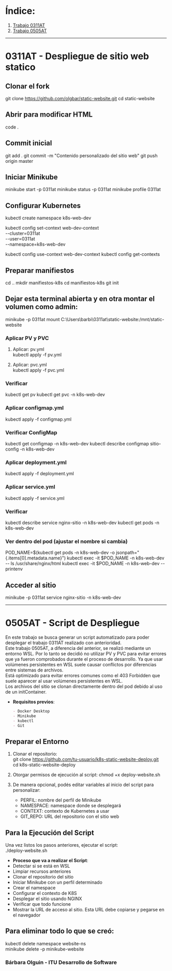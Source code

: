 # Índice:  
1. [Trabajo 0311AT](#0311at---despliegue-de-sitio-web-statico)
2. [Trabajo 0505AT](#0505at---script-de-despliegue)

***

# 0311AT - Despliegue de sitio web statico

## Clonar el fork
git clone https://github.com/olgbar/static-website.git
cd static-website

## Abrir para modificar HTML
code .

## Commit inicial
git add .
git commit -m "Contenido personalizado del sitio web"
git push origin master

## Iniciar Minikube
minikube start -p 0311at
minikube status -p 0311at
minikube profile 0311at

## Configurar Kubernetes
kubectl create namespace k8s-web-dev

kubectl config set-context web-dev-context \
  --cluster=0311at \
  --user=0311at \
  --namespace=k8s-web-dev

kubectl config use-context web-dev-context
kubectl config get-contexts

## Preparar manifiestos
cd ..
mkdir manifiestos-k8s
cd manifiestos-k8s
git init

## Dejar esta terminal abierta y en otra montar el volumen como admin:
minikube -p 0311at mount C:\Users\barbi\0311at\static-website:/mnt/static-website

### Aplicar PV y PVC  
1. Aplicar: pv.yml  
kubectl apply -f pv.yml

2. Aplicar: pvc.yml  
kubectl apply -f pvc.yml

### Verificar  

kubectl get pv
kubectl get pvc -n k8s-web-dev

### Aplicar configmap.yml

kubectl apply -f configmap.yml  

### Verificar ConfigMap
kubectl get configmap -n k8s-web-dev
kubectl describe configmap sitio-config -n k8s-web-dev

### Aplicar deployment.yml  

kubectl apply -f deployment.yml

### Aplicar service.yml

kubectl apply -f service.yml

### Verificar
kubectl describe service nginx-sitio -n k8s-web-dev
kubectl get pods -n k8s-web-dev

### Ver dentro del pod (ajustar el nombre si cambia)
POD_NAME=$(kubectl get pods -n k8s-web-dev -o jsonpath="{.items[0].metadata.name}")
kubectl exec -it $POD_NAME -n k8s-web-dev -- ls /usr/share/nginx/html
kubectl exec -it $POD_NAME -n k8s-web-dev -- printenv

## Acceder al sitio
minikube -p 0311at service nginx-sitio -n k8s-web-dev

*** 

# 0505AT - Script de Despliegue

En este trabajo se busca generar un script automatizado para poder desplegar el trabajo 0311AT realizado con anterioridad.  
Este trabajo 0505AT, a diferencia del anterior, se realizó mediante un entorno WSL. Por lo tanto se decidió no utilizar PV y PVC para evitar errores que ya fueron comprobados durante el proceso de desarrollo. Ya que usar volúmenes persistentes en WSL suele causar conflictos por diferencias entre sistemas de archivos.  
Está optimizado para evitar errores comunes como el 403 Forbidden que suele aparecer al usar volúmenes persistentes en WSL.  
Los archivos del sitio se clonan directamente dentro del pod debido al uso de un initContainer.  
  
- **Requisitos previos**:
  ```md
  - Docker Desktop
  - Minikube
  - kubectl
  - Git
  ```
## Preparar el Entorno  

1. Clonar el repositorio:  
  git clone https://github.com/tu-usuario/k8s-static-website-deploy.git  
  cd k8s-static-website-deploy  
  
2. Otorgar permisos de ejecución al script:
   chmod +x deploy-website.sh

3. De manera opcional, podés editar variables al inicio del script para personalizar:
   - PERFIL: nombre del perfil de Minikube
   - NAMESPACE: namespace donde se desplegará
   - CONTEXT: contexto de Kubernetes a usar
   - GIT_REPO: URL del repositorio con el sitio web

## Para la Ejecución del Script  

Una vez listos los pasos anteriores, ejecutar el script:  
  ./deploy-website.sh

- **Proceso que va a realizar el Script**:
- Detectar si se está en WSL
- Limpiar recursos anteriores
- Clonar el repositorio del sitio
- Iniciar Minikube con un perfil determinado
- Crear el namespace
- Configurar el contexto de K8S
- Desplegar el sitio usando NGINX
- Verificar que todo funcione
- Mostrar la URL de acceso al sitio. Esta URL debe copiarse y pegarse en el navegador

## Para eliminar todo lo que se creó:
kubectl delete namespace website-ns  
minikube delete -p minikube-website

### Bárbara Olguin - ITU Desarrollo de Software